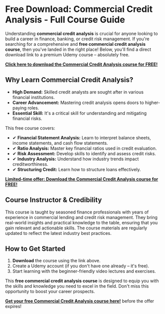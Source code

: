 # Free Download: Commercial Credit Analysis - Full Course Guide

Understanding **commercial credit analysis** is crucial for anyone looking to build a career in finance, banking, or credit risk management. If you're searching for a comprehensive and **free commercial credit analysis course**, then you've landed in the right place! Below, you'll find a direct download link to a premium Udemy course – absolutely free.

[**Click here to download the Commercial Credit Analysis course for FREE!**](https://udemywork.com/commercial-credit-analysis)

## Why Learn Commercial Credit Analysis?

*   **High Demand:** Skilled credit analysts are sought after in various financial institutions.
*   **Career Advancement:** Mastering credit analysis opens doors to higher-paying roles.
*   **Essential Skill:** It's a critical skill for understanding and mitigating financial risks.

This free course covers:

*   ✔ **Financial Statement Analysis:** Learn to interpret balance sheets, income statements, and cash flow statements.
*   ✔ **Ratio Analysis:** Master key financial ratios used in credit evaluation.
*   ✔ **Risk Assessment:** Develop skills to identify and assess credit risks.
*   ✔ **Industry Analysis:** Understand how industry trends impact creditworthiness.
*   ✔ **Structuring Credit:** Learn how to structure loans effectively.

[**Limited-time offer: Download the Commercial Credit Analysis course for FREE!**](https://udemywork.com/commercial-credit-analysis)

## Course Instructor & Credibility

This course is taught by seasoned finance professionals with years of experience in commercial lending and credit risk management. They bring real-world insights and practical knowledge to the table, ensuring that you gain relevant and actionable skills. The course materials are regularly updated to reflect the latest industry best practices.

## How to Get Started

1.  **Download** the course using the link above.
2.  Create a Udemy account (if you don't have one already – it's free).
3.  Start learning with the beginner-friendly video lectures and exercises.

This **free commercial credit analysis course** is designed to equip you with the skills and knowledge you need to excel in the field. Don't miss this opportunity to boost your career prospects.

[**Get your free Commercial Credit Analysis course here!**](https://udemywork.com/commercial-credit-analysis) before the offer expires!
